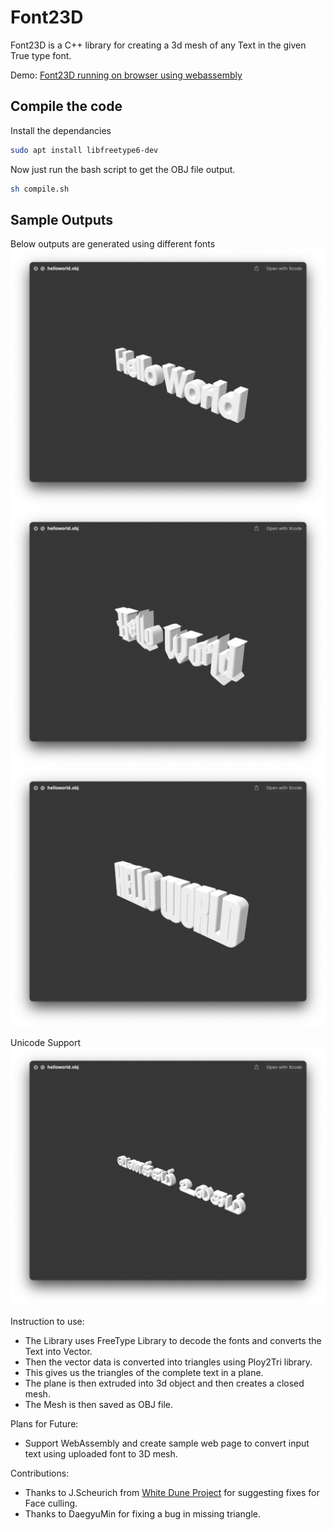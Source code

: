 # Font23D
Font23D is a C++ library for creating a 3d mesh of any Text in the given True type font.

Demo: [Font23D running on browser using webassembly](https://codetiger.github.io/Font23D/webassembly/)

## Compile the code
Install the dependancies 

```sh
sudo apt install libfreetype6-dev
```

Now just run the bash script to get the OBJ file output. 
```sh
sh compile.sh
```

## Sample Outputs
Below outputs are generated using different fonts
![Screenshot Font23D with Coolveticarg Font](screenshots/coolveticarg.png)
![Screenshot Font23D with HP Font](screenshots/hp.png)
![Screenshot Font23D with Hursheys Font](screenshots/hursheys.png)

Unicode Support
![Screenshot Font23D with Tamil Font](screenshots/tamil.png)

Instruction to use:
* The Library uses FreeType Library to decode the fonts and converts the Text into Vector.
* Then the vector data is converted into triangles using Ploy2Tri library.
* This gives us the triangles of the complete text in a plane.
* The plane is then extruded into 3d object and then creates a closed mesh.
* The Mesh is then saved as OBJ file.

Plans for Future:
* Support WebAssembly and create sample web page to convert input text using uploaded font to 3D mesh.

Contributions:
* Thanks to J.Scheurich from [White Dune Project](http://wdune.ourproject.org/) for suggesting fixes for Face culling.
* Thanks to DaegyuMin for fixing a bug in missing triangle.
